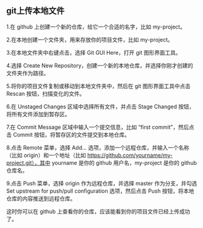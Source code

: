 ##  git上传本地文件

1.在 github 上创建一个新的仓库，给它一个合适的名字，比如 my-project。

2.在本地创建一个文件夹，用来存放你的项目文件，比如 my-project。

3.在本地文件夹中右键点击，选择 Git GUI Here，打开 git 图形界面工具。

4.选择 Create New Repository，创建一个新的本地仓库，并选择你刚才创建的文件夹作为路径。

5.将你的项目文件复制或移动到本地文件夹中，然后在 git 图形界面工具中点击 Rescan 按钮，扫描变化的文件。

6.在 Unstaged Changes 区域中选择所有文件，并点击 Stage Changed 按钮，将所有文件添加到暂存区。

7.在 Commit Message 区域中输入一个提交信息，比如 “first commit”，然后点击 Commit 按钮，将暂存区的文件提交到本地仓库。

8.点击 Remote 菜单，选择 Add… 选项，添加一个远程仓库，并输入一个名称（比如 origin）和一个地址（比如 https://github.com/yourname/my-project.git），其中 yourname 是你的 github 用户名，my-project 是你的 github 仓库名。

9.点击 Push 菜单，选择 origin 作为远程仓库，并选择 master 作为分支，并勾选 Set upstream for push/pull configuration 选项，然后点击 Push 按钮，将本地仓库的内容推送到远程仓库。

这时你可以在 github 上查看你的仓库，应该能看到你的项目文件已经上传成功了。